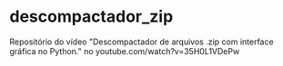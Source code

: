 # descompactador_zip
Repositório do vídeo "Descompactador de arquivos .zip com interface gráfica no Python." no youtube.com/watch?v=35H0L1VDePw

